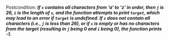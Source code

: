 Postcondition: ***If `s` contains all characters from 'a' to 'z' in order, then `j` is 26, `i` is the length of `s`, and the function attempts to print `target`, which may lead to an error if `target` is undefined. If `s` does not contain all characters (i.e., `j` is less than 26), or if `s` is empty or has no characters from the target (resulting in `j` being 0 and `i` being 0), the function prints -1.***